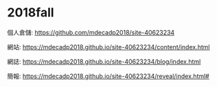 # 2018fall
個人倉儲: https://github.com/mdecadp2018/site-40623234

網站: https://mdecadp2018.github.io/site-40623234/content/index.html

網誌: https://mdecadp2018.github.io/site-40623234/blog/index.html

簡報: https://mdecadp2018.github.io/site-40623234/reveal/index.html#
